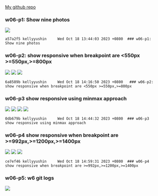 
[My github repo](https://github.com/kelly20011011/1121-web-409730347.git)

### w06-p1: Show nine photos

![](w06-p1.png)

```
a57a2f5 kellyyushin     Wed Oct 18 13:44:03 2023 +0800  ### w06-p1: Show nine photos
```

### w06-p2: show responsive when breakpoint are <550px >=550px,>=800px
![](w06-p2-1.png)
![](w06-p2-2.png)
![](w06-p2-3.png)
```
6a8589b kellyyushin     Wed Oct 18 14:16:50 2023 +0800   ### w06-p2: show responsive when breakpoint are <550px >=550px,>=800px
```


### w06-p3 show responsive using minmax approach
![](w06-p3-1.png)
![](w06-p3-2.png)
![](w06-p3-3.png)
![](w06-p3-4.png)
```
0db679b kellyyushin     Wed Oct 18 14:44:32 2023 +0800  ### w06-p3 show responsive using minmax approach
```
### w06-p4 show responsive when breakpoint are >=992px,>=1200px,>=1400px
![](w06-p4-1.png)
![](w06-p4-2.png)
![](w06-p4-3.png)
```
ce7ef46 kellyyushin     Wed Oct 18 14:59:31 2023 +0800  ### w06-p4 show responsive when breakpoint are >=992px,>=1200px,>=1400px
```
### w06-p5: w6 git logs
![](w06-p2-1.png)

```
```
